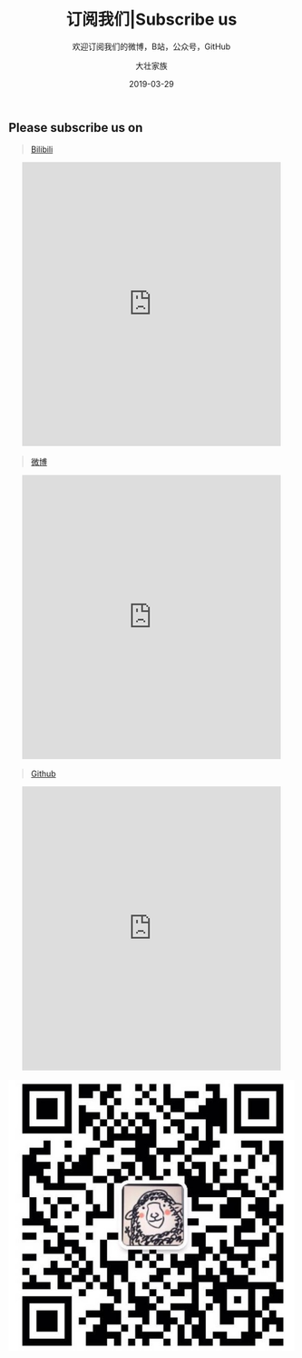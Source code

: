﻿---
layout:     post
title:      订阅我们|Subscribe us
subtitle:   欢迎订阅我们的微博，B站，公众号，GitHub
date:       2019-03-29
author:     大壮家族
header-img: img/BackG2.jpg
catalog: false
tags:
    - Subscribe
---

## Please subscribe us on

>[Bilibili](https://space.bilibili.com/411342103/)

<div id="weibo" class="panel">  
    <ul class="panel_head"><span></span></ul>  
    <ul class="panel_body">  
        <iframe id="weibo" style="width:95%; height:500px;" frameborder="0" scrolling="no" src="https://space.bilibili.com/411342103/"></iframe>  
    </ul>  
</div>  

>[微博](https://www.weibo.com/u/5896108037)
<div id="weibo" class="panel">  
    <ul class="panel_head"><span></span></ul>  
    <ul class="panel_body">  
        <iframe id="weibo" style="width:95%; height:500px;" frameborder="0" scrolling="no" src="https://www.weibo.com/u/5896108037?from=myfollow_all&is_all=1"></iframe>  
    </ul>  
</div>  



>[Github](https://github.com/KetchumFion)
<div id="weibo" class="panel">  
    <ul class="panel_head"><span></span></ul>  
    <ul class="panel_body">  
        <iframe id="weibo" style="width:95%; height:500px;" frameborder="0" scrolling="no" src="https://github.com/KetchumFion"></iframe>  
    </ul>  
</div>  


![Wechat](https://raw.githubusercontent.com/bigstrongfamily/bigstrongfamily.github.io/master/img/QR.jpg)

